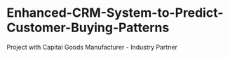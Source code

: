# Enhanced-CRM-System-to-Predict-Customer-Buying-Patterns
Project with Capital Goods Manufacturer - Industry Partner
